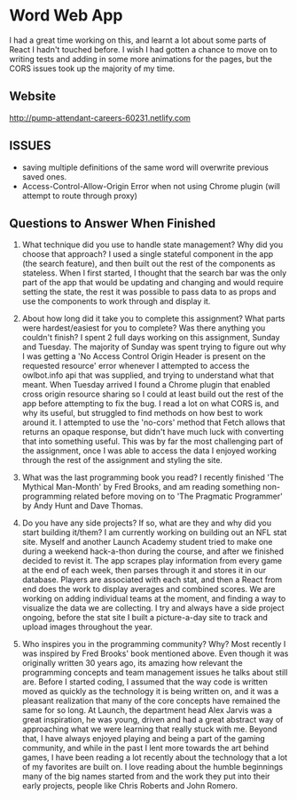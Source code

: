 # Word Web App

I had a great time working on this, and learnt a lot about some parts of React I hadn't touched before. I wish I had gotten a chance to move on to writing tests and adding in some more animations for the pages, but the CORS issues took up the majority of my time.

## Website
http://pump-attendant-careers-60231.netlify.com

## ISSUES
* saving multiple definitions of the same word will overwrite previous saved ones.
* Access-Control-Allow-Origin Error when not using Chrome plugin (will attempt to route through proxy)

## Questions to Answer When Finished
1. What technique did you use to handle state management? Why did you choose that approach?
I used a single stateful component in the app (the search feature), and then built out the rest of the components as stateless. When I first started, I thought that the search bar was the only part of the app that would be updating and changing and would require setting the state, the rest it was possible to pass data to as props and use the components to work through and display it.

2. About how long did it take you to complete this assignment? What parts were hardest/easiest for you to complete? Was there anything you couldn't finish?
I spent 2 full days working on this assignment, Sunday and Tuesday. The majority of Sunday was spent trying to figure out why I was getting a 'No Access Control Origin Header is present on the requested resource' error whenever I attempted to access the owlbot.info api that was supplied, and trying to understand what that meant. When Tuesday arrived I found a Chrome plugin that enabled cross origin resource sharing so I could at least build out the rest of the app before attempting to fix the bug. I read a lot on what CORS is, and why its useful, but struggled to find methods on how best to work around it. I attempted to use the 'no-cors' method that Fetch allows that returns an opaque response, but didn't have much luck with converting that into something useful. This was by far the most challenging part of the assignment, once I was able to access the data I enjoyed working through the rest of the assignment and styling the site.

3. What was the last programming book you read?
I recently finished 'The Mythical Man-Month' by Fred Brooks, and am reading something non-programming related before moving on to 'The Pragmatic Programmer' by Andy Hunt and Dave Thomas.

4. Do you have any side projects? If so, what are they and why did you start building it/them?
I am currently working on building out an NFL stat site. Myself and another Launch Academy student tried to make one during a weekend hack-a-thon during the course, and after we finished decided to revist it. The app scrapes play information from every game at the end of each week, then parses through it and stores it in our database. Players are associated with each stat, and then a React from end does the work to display averages and combined scores. We are working on adding individual teams at the moment, and finding a way to visualize the data we are collecting. I try and always have a side project ongoing, before the stat site I built a picture-a-day site to track and upload images throughout the year.

5. Who inspires you in the programming community? Why?
Most recently I was inspired by Fred Brooks' book mentioned above. Even though it was originally written 30 years ago, its amazing how relevant the programming concepts and team management issues he talks about still are. Before I started coding, I assumed that the way code is written moved as quickly as the technology it is being written on, and it was a pleasant realization that many of the core concepts have remained the same for so long. At Launch, the department head Alex Jarvis was a great inspiration, he was young, driven and had a great abstract way of approaching what we were learning that really stuck with me. Beyond that, I have always enjoyed playing and being a part of the gaming community, and while in the past I lent more towards the art behind games, I have been reading a lot recently about the technology that a lot of my favorites are built on. I love reading about the humble beginnings many of the big names started from and the work they put into their early projects, people like Chris Roberts and John Romero.
